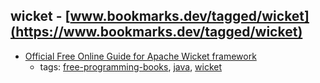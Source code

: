 wicket - [www.bookmarks.dev/tagged/wicket](https://www.bookmarks.dev/tagged/wicket)
---
* [Official Free Online Guide for Apache Wicket framework](http://wicket.apache.org/learn/#guide)
    * tags: [free-programming-books](../tagged/free-programming-books.md), [java](../tagged/java.md), [wicket](../tagged/wicket.md)

